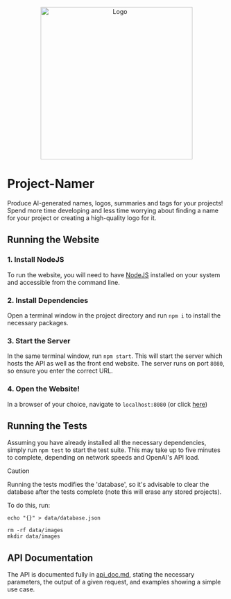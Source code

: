 <p align="center">
<img src="./public/logo_4096.png" alt="Logo" width="350"/>
</p>

# Project-Namer

Produce AI-generated names, logos, summaries and tags for your projects! Spend more time developing and 
less time worrying about finding a name for your project or creating a high-quality logo for it. 

## Running the Website

### 1. Install NodeJS

To run the website, you will need to have [NodeJS](https://nodejs.org/en) installed on your system and accessible from the command line. 

### 2. Install Dependencies

Open a terminal window in the project directory and run `npm i` to install the necessary packages.

### 3. Start the Server

In the same terminal window, run `npm start`. This will start the server which hosts the API as well as the front end website. The server runs on port `8080`, so ensure you enter the correct URL.

### 4. Open the Website!

In a browser of your choice, navigate to `localhost:8080` (or click [here](localhost:8080))

## Running the Tests 

Assuming you have already installed all the necessary dependencies, simply run `npm test` to start the test suite. This may take up to five minutes to complete, depending on network speeds and OpenAI's API load.

> [!CAUTION]
> Running the tests modifies the 'database', so it's advisable to clear the database after the tests complete (note this will erase any stored projects).
>
> To do this, run:
>
> ```
> echo "{}" > data/database.json
>
> rm -rf data/images
> mkdir data/images
> ```

## API Documentation

The API is documented fully in [api_doc.md](/api_doc.md), stating the necessary parameters, the output of a given request, and examples showing a simple use case.

